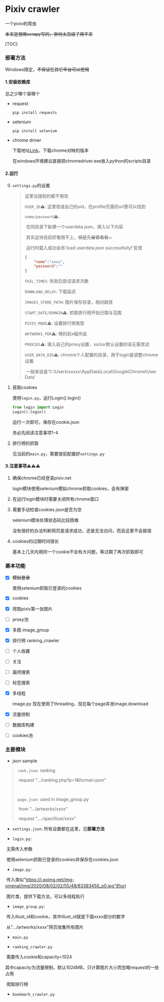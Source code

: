 # Pixiv crawler

一个pixiv的爬虫

~~本来是想用scrapy写的，奈何太高级了用不来~~

[TOC]

### 部署方法

Windows限定，~~不保证在其它平台可以使用~~

#### 1.安装依赖库

总之少哪个装哪个

- request

  `pip install requests`

- selenium

  `pip install selenium`

- chrome driver

  下载地址[Link](http://npm.taobao.org/mirrors/chromedriver/)，下载chrome对映的版本

  在windows环境建议直接把chromedriver.exe放入python的scripts目录

#### 2.运行

0. `settings.py`的设置

   > 这里没提到的都不用改
   >
   > `USER_ID`:warning:: 这里改成自己的uid，在profile页面的url里可以找到
   >
   > `name/password`:warning::
   >
   > ​	在同目录下新建一个userdata.json，填入以下内容
   >
   > ​	其实这块目前好像用不上，~~但是先留着看看...~~
   >
   > ​	运行时载入成功会有'load userdata.json successfully!'反馈
   >
   > ```json
   > {
   >     "name":"xxxx",
   >     "password":""
   > }
   > ```
   >
   > `FAIL_TIMES`: 失败后尝试请求次数
   >
   > `DOWNLOAD_DELAY`: 下载延迟
   >
   > `IMAGES_STORE_PATH`: 图片保存目录，相对路径
   >
   > `START_DATE/DOMAIN`:warning:: 抓取排行榜开始日期与范围
   >
   > `PIXIV_MODE`:warning:: 设置排行榜类型
   >
   > `ARTWORKS_PER`:warning:: 榜的前x幅作品
   >
   > `PROXIES`:warning:: 填入自己的proxy设置，ss/ssr默认设置的话无需改动​ 
   >
   > `USER_DATA_DIR`:warning:: chrome个人配置的目录，用于login是调整chrome设置
   >
   > ​	一般来说是'C:\\Users\\xxxxx\\AppData\\Local\\Google\\Chrome\\User Data'

1. 获取cookies

   使用`login.py`，运行Login().login()

   ```python
   from login import Login
   Login().login()
   ```

   运行一次即可，保存在cookie.json

   务必先阅读注意事项1-4

2. 排行榜的抓取

   见当前的`main.py`，需要提前配置好`settings.py`

#### 3.注意事项:warning::warning::warning:

1. 确保chrome已经登录pixiv.net

   login模块使用selenium模拟chrome抓取cookies，会有弹窗

2. 在运行login模块时需要关闭所有chrome窗口

3. 需要手动检查cookies.json是否为空

   selenium模块处理状态码比较困难

   没有很好的办法判断网页是请求成功，还是无法访问，而且这里不会报错

4. cookies的过期时间很长

   基本上几天内用同一个cookie不会有大问题，等过期了再次抓取即可

### 基本功能

- [x] ~~模拟登录~~

  使用selenium抓取已登录的cookies

- [x] cookies

- [x] 爬取pixiv第一张图片

- [ ] proxy池

- [x] 多图 image_group

- [x] 排行榜 ranking_crawler

- [ ] 个人收藏

- [ ] 关注

- [ ] 画师搜索

- [ ] 标签搜索

- [x] 多线程

  image.py 现在使用了threading，现在每个page并发image.download

- [x] 流量控制

- [ ] 数据库构建

- [ ] cookies池

### 主要模块

- json sample

> `rank.json`:  ranking
>
> ​	request ".../ranking.php?p=1&format=json"
>
> ​	
>
> `page.json`: used in image_group.py
>
> ​	from ".../artworks/xxxx"
>
> ​	request "..../ajax/illust/xxxx"

- `settings.json`: 所有设置都在这里，见**部署方法**

- `login.py`:

​	无需传入参数 

​	使用selenium抓取已登录的cookies并保存在cookies.json

- `image.py`: 

​	传入类似"https://i.pximg.net/img-original/img/2020/08/02/02/55/48/83383450_p0.jpg"的url

​	图片类，提供下载方法，可以多线程执行

- `image_group.py`: 

​	传入illust_id和cookie，其中illust_id就是下面xxxx部分的数字

​	从".../artworks/xxxx"网页收集所有图片

- `main.py`

- `ranking_crawler.py`

​	需要传入cookie和capacity=1024

​	其中capacity为流量限制，默认1024MB，只计算图片大小而忽略request的一些占用	

​	爬取排行榜

- `bookmark_crawler.py`


